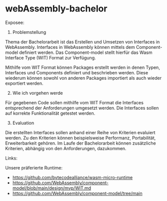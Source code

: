 # webAssembly-bachelor

Exposee:

1. Problemstellung
   
Thema der Bachelorarbeit ist das Erstellen und Umsetzen von Interfaces in WebAssembly. Interfaces in WebAssembly können mittels dem Component-model definiert werden. Das Component-model stellt hierfür das Wasm Interface Type (WIT) Format zur Verfügung.

Mithilfe vom WIT Format können Packages erstellt werden in denen Typen, Interfaces und Components definiert und beschrieben werden. Diese wiederum können sowohl von anderen Packages importiert als auch wieder exportiert werden. 

2. Wie ich vorgehen werde

Für gegebenen Code sollen mithilfe vom WIT Format die Interfaces entsprechend der Anforderungen umgesetzt werden. Die Interfaces sollen auf korrekte Funktionalität getestet werden. 

3. Evaluation

Die erstellten Interfaces sollen anhand einer Reihe von Kriterien evaluiert werden. Zu den Kriterien können beispielsweise Performanz, Portabilität, Erweiterbarkeit gehören. Im Laufe der Bachelorarbeit können zusätzliche Kriterien, abhängig von den Anforderungen, dazukommen.

Links:

Unsere präferierte Runtime: 
* https://github.com/bytecodealliance/wasm-micro-runtime
* https://github.com/WebAssembly/component-model/blob/main/design/mvp/WIT.md
* https://github.com/WebAssembly/component-model/tree/main

